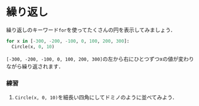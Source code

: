 # 繰り返し

繰り返しのキーワード`for`を使ってたくさんの円を表示してみましょう．

```python
for x in [-300, -200, -100, 0, 100, 200, 300]:
  Circle(x, 0, 10)
```

`[-300, -200, -100, 0, 100, 200, 300]`の左から右にひとつずつxの値が変わりながら繰り返されます．

### 練習
1. `Circle(x, 0, 10)`を細長い四角にしてドミノのように並べてみよう．